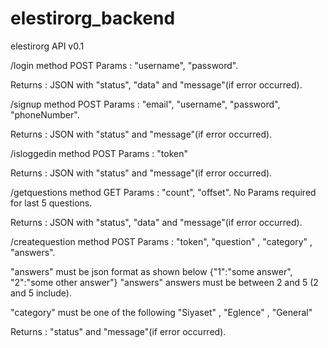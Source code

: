 # elestirorg_backend
elestirorg API v0.1

/login  method POST
Params : "username", "password".

Returns : JSON with "status", "data" and "message"(if error occurred).

/signup method POST
Params : "email", "username", "password", "phoneNumber".

Returns : JSON with "status" and "message"(if error occurred).

/isloggedin method POST
Params : "token"

Returns : JSON with "status" and "message"(if error occurred).

/getquestions method GET
Params : "count", "offset". No Params required for last 5 questions.

Returns : JSON with "status", "data" and "message"(if error occurred).

/createquestion method POST
Params : "token", "question" , "category" , "answers".

"answers" must be json format as shown below
 {"1":"some answer", "2":"some other answer"}
 "answers" answers must be between 2 and 5 (2 and 5 include).
 
 "category" must be one of the following
 "Siyaset" , "Eglence" , "General"

Returns : "status" and "message"(if error occurred).

